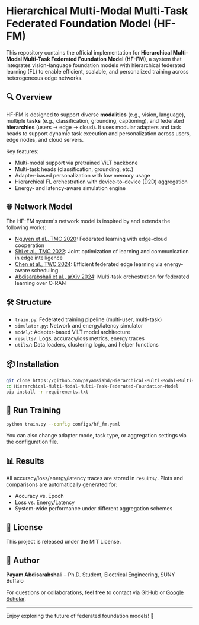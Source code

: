 # Hierarchical Multi-Modal Multi-Task Federated Foundation Model (HF-FM)

This repository contains the official implementation for **Hierarchical Multi-Modal Multi-Task Federated Foundation Model (HF-FM)**, a system that integrates vision-language foundation models with hierarchical federated learning (FL) to enable efficient, scalable, and personalized training across heterogeneous edge networks.

## 🔍 Overview

HF-FM is designed to support diverse **modalities** (e.g., vision, language), multiple **tasks** (e.g., classification, grounding, captioning), and federated **hierarchies** (users → edge → cloud). It uses modular adapters and task heads to support dynamic task execution and personalization across users, edge nodes, and cloud servers.

Key features:

- Multi-modal support via pretrained ViLT backbone
- Multi-task heads (classification, grounding, etc.)
- Adapter-based personalization with low memory usage
- Hierarchical FL orchestration with device-to-device (D2D) aggregation
- Energy- and latency-aware simulation engine

## 🌐 Network Model

The HF-FM system's network model is inspired by and extends the following works:

- [Nguyen et al., TMC 2020](https://ieeexplore.ieee.org/document/9148862): Federated learning with edge-cloud cooperation
- [Shi et al., TMC 2022](https://ieeexplore.ieee.org/abstract/document/9705093): Joint optimization of learning and communication in edge intelligence
- [Chen et al., TWC 2024](https://ieeexplore.ieee.org/document/10304380): Efficient federated edge learning via energy-aware scheduling
- [Abdisarabshali et al., arXiv 2024](https://arxiv.org/abs/2404.06324): Multi-task orchestration for federated learning over O-RAN

## 🛠️ Structure

- `train.py`: Federated training pipeline (multi-user, multi-task)
- `simulator.py`: Network and energy/latency simulator
- `model/`: Adapter-based ViLT model architecture
- `results/`: Logs, accuracy/loss metrics, energy traces
- `utils/`: Data loaders, clustering logic, and helper functions

## 📦 Installation

```bash
git clone https://github.com/payamsiabd/Hierarchical-Multi-Modal-Multi-Task-Federated-Foundation-Model.git
cd Hierarchical-Multi-Modal-Multi-Task-Federated-Foundation-Model
pip install -r requirements.txt
```

## 🚀 Run Training

```bash
python train.py --config configs/hf_fm.yaml
```

You can also change adapter mode, task type, or aggregation settings via the configuration file.

## 📊 Results

All accuracy/loss/energy/latency traces are stored in `results/`. Plots and comparisons are automatically generated for:

- Accuracy vs. Epoch
- Loss vs. Energy/Latency
- System-wide performance under different aggregation schemes

## 📄 License

This project is released under the MIT License.

## 👤 Author

**Payam Abdisarabshali** – Ph.D. Student, Electrical Engineering, SUNY Buffalo

For questions or collaborations, feel free to contact via GitHub or [Google Scholar](https://scholar.google.com/citations?user=).

---

Enjoy exploring the future of federated foundation models! 🚀
